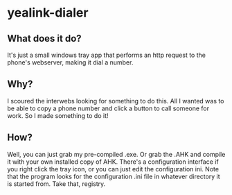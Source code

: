# yealink-dialer
## What does it do?
It's just a small windows tray app that performs an http request to the phone's webserver, making it dial a number.

## Why?
I scoured the interwebs looking for something to do this. All I wanted was to be able to copy a phone number and click a button to call someone for work. So I made something to do it!

## How?
Well, you can just grab my pre-compiled .exe. Or grab the .AHK and compile it with your own installed copy of AHK. There's a configuration interface if you right click the tray icon, or you can just edit the configuration ini. Note that the program looks for the configuration .ini file in whatever directory it is started from. Take that, registry.
